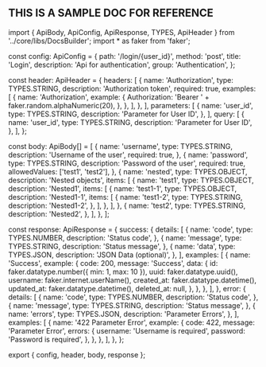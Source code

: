 ## THIS IS A SAMPLE DOC FOR REFERENCE ##

import { ApiBody, ApiConfig, ApiResponse, TYPES, ApiHeader } from '../core/libs/DocsBuilder';
import * as faker from 'faker';

const config: ApiConfig = {
    path: '/login/{user_id}',
    method: 'post',
    title: 'Login',
    description: 'Api for authentication',
    group: 'Authentication',
};

const header: ApiHeader = {
    headers: [
        {
            name: 'Authorization',
            type: TYPES.STRING,
            description: 'Authorization token',
            required: true,
            examples: [
                {
                    name: 'Authorization',
                    example: {
                        Authorization: 'Bearer ' + faker.random.alphaNumeric(20),
                    },
                },
            ],
        },
    ],
    parameters: [
        {
            name: 'user_id',
            type: TYPES.STRING,
            description: 'Parameter for User ID',
        },
    ],
    query: [
        {
            name: 'user_id',
            type: TYPES.STRING,
            description: 'Parameter for User ID',
        },
    ],
};

const body: ApiBody[] = [
    {
        name: 'username',
        type: TYPES.STRING,
        description: 'Username of the user',
        required: true,
    },
    {
        name: 'password',
        type: TYPES.STRING,
        description: 'Password of the user',
        required: true,
        allowedValues: ['test1', 'test2'],
    },
    {
        name: 'nested',
        type: TYPES.OBJECT,
        description: 'Nested objects',
        items: [
            {
                name: 'test1',
                type: TYPES.OBJECT,
                description: 'Nested1',
                items: [
                    {
                        name: 'test1-1',
                        type: TYPES.OBJECT,
                        description: 'Nested1-1',
                        items: [
                            {
                                name: 'test1-2',
                                type: TYPES.STRING,
                                description: 'Nested1-2',
                            },
                        ],
                    },
                ],
            },
            {
                name: 'test2',
                type: TYPES.STRING,
                description: 'Nested2',
            },
        ],
    },
];

const response: ApiResponse = {
    success: {
        details: [
            {
                name: 'code',
                type: TYPES.NUMBER,
                description: 'Status code',
            },
            {
                name: 'message',
                type: TYPES.STRING,
                description: 'Status message',
            },
            {
                name: 'data',
                type: TYPES.JSON,
                description: 'JSON Data (optional)',
            },
        ],
        examples: [
            {
                name: 'Success',
                example: {
                    code: 200,
                    message: 'Success',
                    data: {
                        id: faker.datatype.number({ min: 1, max: 10 }),
                        uuid: faker.datatype.uuid(),
                        username: faker.internet.userName(),
                        created_at: faker.datatype.datetime(),
                        updated_at: faker.datatype.datetime(),
                        deleted_at: null,
                    },
                },
            },
        ],
    },
    error: {
        details: [
            {
                name: 'code',
                type: TYPES.NUMBER,
                description: 'Status code',
            },
            {
                name: 'message',
                type: TYPES.STRING,
                description: 'Status message',
            },
            {
                name: 'errors',
                type: TYPES.JSON,
                description: 'Parameter Errors',
            },
        ],
        examples: [
            {
                name: '422 Parameter Error',
                example: {
                    code: 422,
                    message: 'Parameter Error',
                    errors: {
                        username: 'Username is required',
                        password: 'Password is required',
                    },
                },
            },
        ],
    },
};

export { config, header, body, response };
